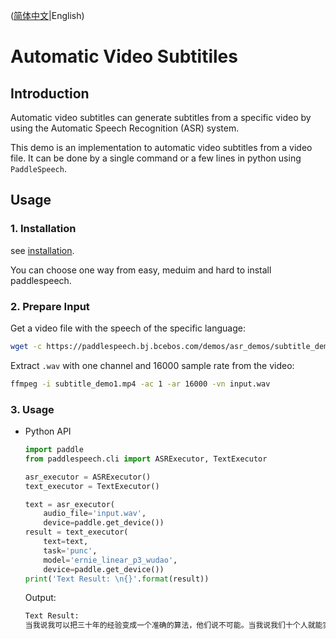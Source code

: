 ([简体中文](./README_cn.md)|English)
# Automatic Video Subtitiles

## Introduction
Automatic video subtitles can generate subtitles from a specific video by using the Automatic Speech Recognition (ASR) system. 

This demo is an implementation to automatic video subtitles from a video file. It can be done by a single command or a few lines in python using `PaddleSpeech`. 

## Usage
### 1. Installation
see [installation](https://github.com/PaddlePaddle/PaddleSpeech/blob/develop/docs/source/install.md). 

You can choose one way from easy, meduim and hard to install paddlespeech.

### 2. Prepare Input
Get a video file with the speech of the specific language:
```bash
wget -c https://paddlespeech.bj.bcebos.com/demos/asr_demos/subtitle_demo1.mp4
```

Extract `.wav` with one channel and 16000 sample rate from the video:
```bash
ffmpeg -i subtitle_demo1.mp4 -ac 1 -ar 16000 -vn input.wav
```

### 3. Usage

- Python API
  ```python
  import paddle
  from paddlespeech.cli import ASRExecutor, TextExecutor

  asr_executor = ASRExecutor()
  text_executor = TextExecutor()

  text = asr_executor(
      audio_file='input.wav',
      device=paddle.get_device())
  result = text_executor(
      text=text,
      task='punc',
      model='ernie_linear_p3_wudao',
      device=paddle.get_device())
  print('Text Result: \n{}'.format(result))
  ```
  Output:
  ```bash
  Text Result:
  当我说我可以把三十年的经验变成一个准确的算法，他们说不可能。当我说我们十个人就能实现对十九个城市变电站七乘二十四小时的实时监管，他们说不可能。
  ```
